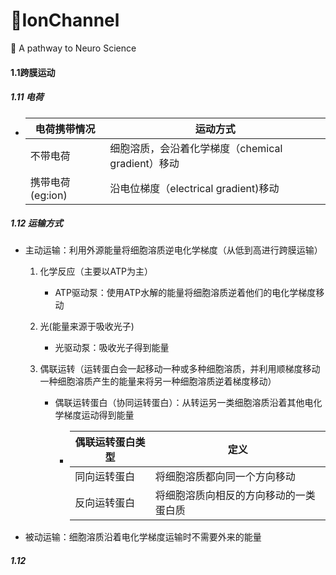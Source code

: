 # 🧠IonChannel

📍 A pathway to Neuro Science

#### 1.1跨膜运动

##### 1.11 电荷

- | 电荷携带情况     | 运动方式                                          |
  | ---------------- | ------------------------------------------------- |
  | 不带电荷         | 细胞溶质，会沿着化学梯度（chemical gradient）移动 |
  | 携带电荷(eg:ion) | 沿电位梯度（electrical gradient)移动              |

##### 1.12 运输方式

- 主动运输：利用外源能量将细胞溶质逆电化学梯度（从低到高进行跨膜运输）

   1. 化学反应（主要以ATP为主）

      - ATP驱动泵：使用ATP水解的能量将细胞溶质逆着他们的电化学梯度移动

   2. 光(能量来源于吸收光子)

      - 光驱动泵：吸收光子得到能量

   3. 偶联运转（运转蛋白会一起移动一种或多种细胞溶质，并利用顺梯度移动一种细胞溶质产生的能量来将另一种细胞溶质逆着梯度移动）

      - 偶联运转蛋白（协同运转蛋白）：从转运另一类细胞溶质沿着其他电化学梯度运动得到能量

         - | 偶联运转蛋白类型 | 定义                                   |
            | ---------------- | -------------------------------------- |
            | 同向运转蛋白     | 将细胞溶质都向同一个方向移动           |
            | 反向运转蛋白     | 将细胞溶质向相反的方向移动的一类蛋白质 |

- 被动运输：细胞溶质沿着电化学梯度运输时不需要外来的能量



##### 1.12





